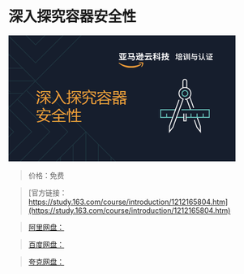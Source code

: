 # 深入探究容器安全性

![img](../../../assets/study163/free/45495190a42b411cab54afea820c236d.png)

> 价格：免费

> [官方链接：https://study.163.com/course/introduction/1212165804.htm](https://study.163.com/course/introduction/1212165804.htm)

> [阿里网盘：]()

> [百度网盘：]()

> [夸克网盘：]()
